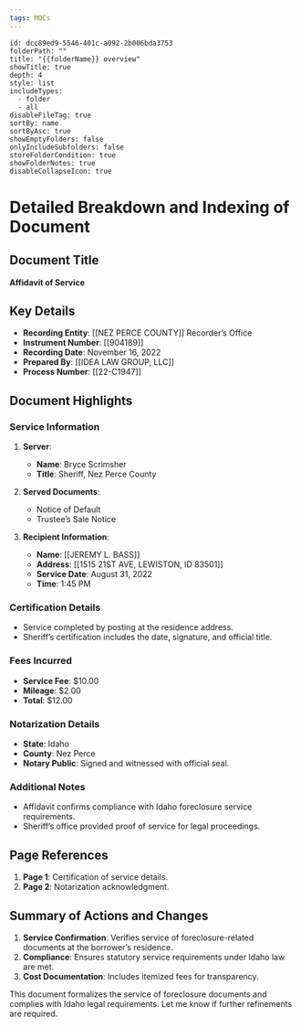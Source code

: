 ```yaml
---
tags: MOCs
---
```

```folder-overview
id: dcc89ed9-5546-401c-a092-2b006bda3753
folderPath: ""
title: "{{folderName}} overview"
showTitle: true
depth: 4
style: list
includeTypes:
  - folder
  - all
disableFileTag: true
sortBy: name
sortByAsc: true
showEmptyFolders: false
onlyIncludeSubfolders: false
storeFolderCondition: true
showFolderNotes: true
disableCollapseIcon: true
```

# Detailed Breakdown and Indexing of Document

## Document Title
**Affidavit of Service**

## Key Details
- **Recording Entity**: [[NEZ PERCE COUNTY]] Recorder’s Office
- **Instrument Number**: [[904189]]
- **Recording Date**: November 16, 2022
- **Prepared By**: [[IDEA LAW GROUP, LLC]]
- **Process Number**: [[22-C1947]]

## Document Highlights

### Service Information
1. **Server**:
   - **Name**: Bryce Scrimsher
   - **Title**: Sheriff, Nez Perce County

2. **Served Documents**:
   - Notice of Default
   - Trustee’s Sale Notice

3. **Recipient Information**:
   - **Name**: [[JEREMY L. BASS]]
   - **Address**: [[1515 21ST AVE, LEWISTON, ID 83501]]
   - **Service Date**: August 31, 2022
   - **Time**: 1:45 PM

### Certification Details
- Service completed by posting at the residence address.
- Sheriff’s certification includes the date, signature, and official title.

### Fees Incurred
- **Service Fee**: $10.00
- **Mileage**: $2.00
- **Total**: $12.00

### Notarization Details
- **State**: Idaho
- **County**: Nez Perce
- **Notary Public**: Signed and witnessed with official seal.

### Additional Notes
- Affidavit confirms compliance with Idaho foreclosure service requirements.
- Sheriff’s office provided proof of service for legal proceedings.

## Page References
1. **Page 1**: Certification of service details.
2. **Page 2**: Notarization acknowledgment.

## Summary of Actions and Changes
1. **Service Confirmation**: Verifies service of foreclosure-related documents at the borrower’s residence.
2. **Compliance**: Ensures statutory service requirements under Idaho law are met.
3. **Cost Documentation**: Includes itemized fees for transparency.

This document formalizes the service of foreclosure documents and complies with Idaho legal requirements. Let me know if further refinements are required.